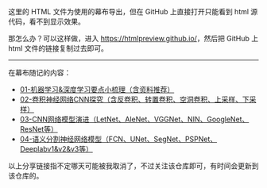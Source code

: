 这里的 HTML 文件为使用的幕布导出，但在 GitHub 上直接打开只能看到 html 源代码，看不到显示效果。

那怎么办？可以这样做，进入 <https://htmlpreview.github.io/>，然后把 GitHub 上 html 文件的链接复制过去即可。

---

在幕布随记的内容：

- [01-机器学习&深度学习要点小梳理（含资料推荐）](https://mubu.com/doc/2E8oghDU78)
- [02-卷积神经网络CNN探究（含反卷积、转置卷积、空洞卷积、上采样、下采样）](https://mubu.com/doc/3LbSzN4z-8)
- [03-CNN网络模型演进（LetNet、AleNet、VGGNet、NIN、GoogleNet、ResNet等）](https://mubu.com/doc/2BFlc9r-B8)
- [04-语义分割神经网络模型（FCN、UNet、SegNet、PSPNet、Deeplabv1&v2&v3等）](https://mubu.com/doc/1OEfnuDXAc)

以上分享链接指不定哪天可能被我取消了，不过关注该仓库即可，有时间会更新到该仓库的。

